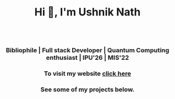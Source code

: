 <!--
<h2 style="style:center">USHNIK NATH </h2>
<br></br>
<h4>Bibliophile | Full stack Developer | Quantum Computing enthusiast | IPU'26 | MIS'22
See some of my works below.</h4>-->
<h1 align="center">Hi 👋, I'm Ushnik Nath</h1>
<br><br>
<h3 align="center">Bibliophile | Full stack Developer | Quantum Computing enthusiast | IPU'26 | MIS'22</h3>

<h3 align="center">To visit my website <a target="_blank" href="https://sputnik-42.github.io">click here<a></h3>
<h3 align="center">See some of my projects below.</h3>






<!--
**SPUTnik-42/SPUTnik-42** is a ✨ _special_ ✨ repository because its `README.md` (this file) appears on your GitHub profile.

Here are some ideas to get you started:

- 🔭 I’m currently working on ...
- 🌱 I’m currently learning ...
- 👯 I’m looking to collaborate on ...
- 🤔 I’m looking for help with ...
- 💬 Ask me about ...
- 📫 How to reach me: ...
- 😄 Pronouns: ...
- ⚡ Fun fact: ...
-->
